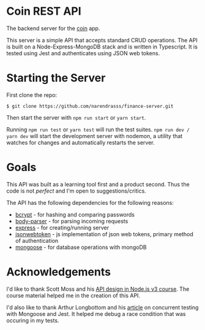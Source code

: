 # Coin REST API

The backend server for the [coin](https://github.com/narendrasss/finance-react) app.

This server is a simple API that accepts standard CRUD operations. The API is built on a Node-Express-MongoDB stack and is written in Typescript. It is tested using Jest and authenticates using JSON web tokens.

# Starting the Server

First clone the repo:

```
$ git clone https://github.com/narendrasss/finance-server.git
```

Then start the server with `npm run start` or `yarn start`.

Running `npm run test` or `yarn test` will run the test suites. `npm run dev / yarn dev` will start the development server with nodemon, a utility that watches for changes and automatically restarts the server.

# Goals

This API was built as a learning tool first and a product second. Thus the code is not _perfect_ and I'm open to suggestions/critics.

The API has the following dependencies for the following reasons:

- [bcrypt](https://www.npmjs.com/package/bcrypt) - for hashing and comparing passwords
- [body-parser](https://www.npmjs.com/package/body-parser) - for parsing incoming requests
- [express](https://expressjs.com/) - for creating/running server
- [jsonwebtoken](https://www.npmjs.com/package/jsonwebtoken) - js implementation of json web tokens, primary method of authentication
- [mongoose](https://mongoosejs.com/) - for database operations with mongoDB

# Acknowledgements

I'd like to thank Scott Moss and his [API design in Node.js v3 course](https://frontendmasters.com/courses/api-design-nodejs-v3/). The course material helped me in the creation of this API.

I'd also like to thank Arthur Longbottom and his [article](https://medium.com/@art.longbottom.jr/concurrent-testing-with-mongoose-and-jest-83a27ceb87ee) on concurrent testing with Mongoose and Jest. It helped me debug a race condition that was occuring in my tests.
